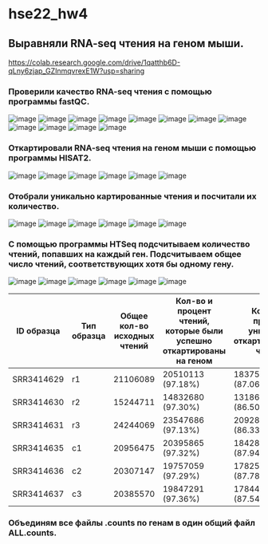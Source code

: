 # hse22_hw4

## Выравняли RNA-seq чтения на геном мыши.
https://colab.research.google.com/drive/1qatthb6D-qLny6zjap_GZInmqvrexE1W?usp=sharing

### Проверили качество RNA-seq чтения с помощью программы fastQC.
![image](https://user-images.githubusercontent.com/114621114/202844716-4796e16f-65f5-4a22-94b5-2363d0cfa1d7.png)
![image](https://user-images.githubusercontent.com/114621114/202844762-9a3a04fd-5806-49a6-bb7d-99b1ce188554.png)
![image](https://user-images.githubusercontent.com/114621114/202844775-35572231-f64d-498d-8089-079638754fe5.png)
![image](https://user-images.githubusercontent.com/114621114/202844809-13a44cb6-f8c3-4506-afc9-a368e4748c83.png)
![image](https://user-images.githubusercontent.com/114621114/202844842-bdf5de28-650c-4c1b-b946-b1c077d07427.png)
![image](https://user-images.githubusercontent.com/114621114/202844863-8ac9af41-56ae-4299-8ba9-519be5abc135.png)
![image](https://user-images.githubusercontent.com/114621114/202845055-5717b584-fc17-4a7e-a2ee-a35dcd5a401a.png)
![image](https://user-images.githubusercontent.com/114621114/202845080-675bf951-63a6-4c9b-875e-96dde27399ee.png)
![image](https://user-images.githubusercontent.com/114621114/202845094-522d4b8d-fd6b-4654-ba66-7b0b1c8ed441.png)
![image](https://user-images.githubusercontent.com/114621114/202845112-740ec1b6-bb1f-402c-89c0-10a54d3c86e6.png)
![image](https://user-images.githubusercontent.com/114621114/202845182-45c461f2-6761-4cdd-9066-3c5695ee9c9d.png)
![image](https://user-images.githubusercontent.com/114621114/202845205-82e6bf73-a2d3-4ff2-9889-54d9caa6f125.png)

### Откартировали RNA-seq чтения на геном мыши с помощью программы HISAT2.
![image](https://user-images.githubusercontent.com/114621114/202845281-5d88b5fa-9823-4f62-8238-d87af70d6c0f.png)
![image](https://user-images.githubusercontent.com/114621114/202845314-f6d7e9a2-b41e-4bc7-8205-32f104ab53d9.png)
![image](https://user-images.githubusercontent.com/114621114/202845332-15862c59-5f89-40ac-a14e-711b5068b718.png)
![image](https://user-images.githubusercontent.com/114621114/202845382-8525edbc-5b7b-4bfb-abe8-7e722534c53f.png)
![image](https://user-images.githubusercontent.com/114621114/202845400-3835ab31-bf7c-474e-b6aa-4a6e03ad5883.png)
![image](https://user-images.githubusercontent.com/114621114/202845416-bf29e14a-1ad5-47da-969d-b5131ad98a84.png)

### Отобрали уникально картированные чтения и посчитали их количество.
![image](https://user-images.githubusercontent.com/114621114/202845499-e1fe36a0-e305-42f8-bbfa-bdf12660bd1f.png)
![image](https://user-images.githubusercontent.com/114621114/202845522-df06dd51-4036-4596-b82c-1f65fe251eb7.png)
![image](https://user-images.githubusercontent.com/114621114/202845542-6d0573da-845b-46a7-89f7-f04ce2176d67.png)
![image](https://user-images.githubusercontent.com/114621114/202845558-1792df36-92eb-495e-995e-34e8a7472795.png)
![image](https://user-images.githubusercontent.com/114621114/202845571-ca2e2999-b35a-4b76-9fb8-5e621419bec7.png)
![image](https://user-images.githubusercontent.com/114621114/202845578-3ce2c9e0-a7fa-4b4f-98de-062e02f0dfa1.png)

### С помощью программы HTSeq подсчитываем количество чтений, попавших на каждый ген. Подсчитываем общее число чтений, соответствующих хотя бы одному гену.
![image](https://user-images.githubusercontent.com/114621114/202845665-373f4148-21b0-4145-bbe1-11539c1519f9.png)
![image](https://user-images.githubusercontent.com/114621114/202845690-89b76fbd-1170-4276-ab36-4c9762cc133a.png)
![image](https://user-images.githubusercontent.com/114621114/202845713-9a1e5a6b-7fd9-4d28-86e8-f7dd203fee2c.png)
![image](https://user-images.githubusercontent.com/114621114/202845738-4bc92fd5-6b9e-4006-88a9-9d78d08ab1c2.png)
![image](https://user-images.githubusercontent.com/114621114/202845759-c529f9d5-e6f9-4f5a-973b-d72310f87025.png)
![image](https://user-images.githubusercontent.com/114621114/202845770-2c0686bf-1e24-48aa-8dd4-179ce219b44a.png)

| ID образца | Тип образца | Общее кол-во исходных чтений | Кол-во и процент чтений, которые были успешно откартированы на геном | Кол-во и процент уникально откартированных чтений | Общее кол-во чтений, которые попали на гены |
| --- | --- | --- | --- | --- | --- |
| SRR3414629 | r1 | 21106089 | 20510113 (97.18%) | 18375888 (87.06%) | 16049609 |
| SRR3414630 | r2 | 15244711 | 14832680 (97.30%) | 13186139 (86.50%) | 11465324 |
| SRR3414631 | r3 | 24244069 | 23547686 (97.13%) | 20928945 (86.33%) | 18408851 |
| SRR3414635 | c1 | 20956475 | 20395865 (97.32%) | 18428317 (87.94%) | 16275997 |
| SRR3414636 | c2 | 20307147 | 19757059 (97.29%) | 17825380 (87.78%) | 15757580 |
| SRR3414637 | c3 | 20385570 | 19847291 (97.36%) | 17844858 (87.54%) | 15736978 |

### Объединям все файлы .counts по генам в один общий файл ALL.counts.
